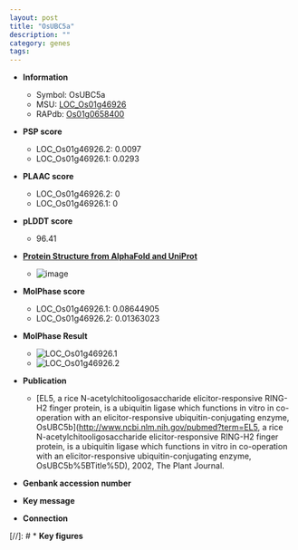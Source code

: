 ```yaml
---
layout: post
title: "OsUBC5a"
description: ""
category: genes
tags: 
---
```


* **Information**  
    + Symbol: OsUBC5a  
    + MSU: [LOC_Os01g46926](http://rice.plantbiology.msu.edu/cgi-bin/ORF_infopage.cgi?orf=LOC_Os01g46926)  
    + RAPdb: [Os01g0658400](http://rapdb.dna.affrc.go.jp/viewer/gbrowse_details/irgsp1?name=Os01g0658400)  

* **PSP score**  
    + LOC_Os01g46926.2: 0.0097 
    + LOC_Os01g46926.1: 0.0293 

* **PLAAC score**  
    + LOC_Os01g46926.2: 0 
    + LOC_Os01g46926.1: 0 

* **pLDDT score**
    + 96.41

* **[Protein Structure from AlphaFold and UniProt](https://www.uniprot.org/uniprotkb/Q8S920/entry#structure)**
    + ![image](https://ricepsp.github.io/images/Q8/AF-Q8S920-F1.png)

* **MolPhase score**
    + LOC_Os01g46926.1: 0.08644905
    + LOC_Os01g46926.2: 0.01363023

* **MolPhase Result**
    + ![LOC_Os01g46926.1](https://304243504.github.io/Pictures/LOC_Os01g/LOC_Os01g46926.1.png)
    + ![LOC_Os01g46926.2](https://304243504.github.io/Pictures/LOC_Os01g/LOC_Os01g46926.2.png)

* **Publication**  
    + [EL5, a rice N-acetylchitooligosaccharide elicitor-responsive RING-H2 finger protein, is a ubiquitin ligase which functions in vitro in co-operation with an elicitor-responsive ubiquitin-conjugating enzyme, OsUBC5b](http://www.ncbi.nlm.nih.gov/pubmed?term=EL5, a rice N-acetylchitooligosaccharide elicitor-responsive RING-H2 finger protein, is a ubiquitin ligase which functions in vitro in co-operation with an elicitor-responsive ubiquitin-conjugating enzyme, OsUBC5b%5BTitle%5D), 2002, The Plant Journal.

* **Genbank accession number**  

* **Key message**  

* **Connection**  

[//]: # * **Key figures**  


